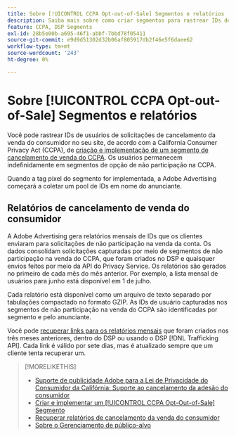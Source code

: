```yaml
---
title: Sobre [!UICONTROL CCPA Opt-out-of-Sale] Segmentos e relatórios
description: Saiba mais sobre como criar segmentos para rastrear IDs de solicitações de não participação na venda do CCPA e como recuperar relatórios das IDs.
feature: CCPA, DSP Segments
exl-id: 28b5e00b-a695-46f1-abbf-7bbd78f05411
source-git-commit: e9d9d51302d32b06af805917db2f46e5f6daee62
workflow-type: tm+mt
source-wordcount: '243'
ht-degree: 0%

---
```


# Sobre [!UICONTROL CCPA Opt-out-of-Sale] Segmentos e relatórios

Você pode rastrear IDs de usuários de solicitações de cancelamento da venda do consumidor no seu site, de acordo com a California Consumer Privacy Act (CCPA), de [criação e implementação de um segmento de cancelamento de venda do CCPA](ccpa-opt-out-segment-create.md). Os usuários permanecem indefinidamente em segmentos de opção de não participação na CCPA.

Quando a tag pixel do segmento for implementada, a Adobe Advertising começará a coletar um pool de IDs em nome do anunciante.

## Relatórios de cancelamento de venda do consumidor

A Adobe Advertising gera relatórios mensais de IDs que os clientes enviaram para solicitações de não participação na venda da conta. Os dados consolidam solicitações capturadas por meio de segmentos de não participação na venda do CCPA, que foram criados no DSP e quaisquer envios feitos por meio da API do Privacy Service.  Os relatórios são gerados no primeiro de cada mês do mês anterior. Por exemplo, a lista mensal de usuários para junho está disponível em 1 de julho.

Cada relatório está disponível como um arquivo de texto separado por tabulações compactado no formato GZIP. As IDs de usuário capturadas nos segmentos de não participação na venda do CCPA são identificadas por segmento e pelo anunciante.

Você pode [recuperar links para os relatórios mensais](ccpa-opt-out-segment-report-retrieve.md) que foram criados nos três meses anteriores, dentro do DSP ou usando o DSP [!DNL Trafficking API]. Cada link é válido por sete dias, mas é atualizado sempre que um cliente tenta recuperar um.

>[!MORELIKETHIS]
>
>* [Suporte de publicidade Adobe para a Lei de Privacidade do Consumidor da Califórnia: Suporte ao cancelamento da adesão do consumidor](/help/privacy/ccpa/ccpa-opt-out-of-sale.md)
>* [Criar e implementar um [!UICONTROL CCPA Opt-Out-of-Sale] Segmento](ccpa-opt-out-segment-create.md)
>* [Recuperar relatórios de cancelamento da venda do consumidor](ccpa-opt-out-segment-report-retrieve.md)
>* [Sobre o Gerenciamento de público-alvo](audience-about.md)

